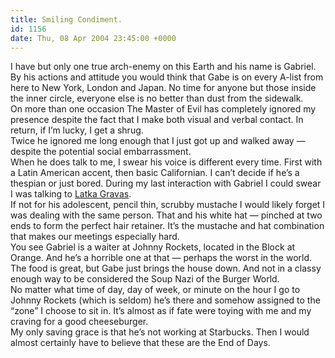 ```yaml
---
title: Smiling Condiment.
id: 1156
date: Thu, 08 Apr 2004 23:45:00 +0000
---
```


I have but only one true arch-enemy on this Earth and his name is Gabriel.  
 By his actions and attitude you would think that Gabe is on every A-list from here to New York, London and Japan. No time for anyone but those inside the inner circle, everyone else is no better than dust from the sidewalk.  
 On more than one occasion The Master of Evil has completely ignored my presence despite the fact that I make both visual and verbal contact. In return, if I’m lucky, I get a shrug.  
 Twice he ignored me long enough that I just got up and walked away — despite the potential social embarrassment.  
 When he does talk to me, I swear his voice is different every time. First with a Latin American accent, then basic Californian. I can’t decide if he’s a thespian or just bored. During my last interaction with Gabriel I could swear I was talking to [Latka Gravas](http://www.tvacres.com/char_gravas_latka.htm).  
 If not for his adolescent, pencil thin, scrubby mustache I would likely forget I was dealing with the same person. That and his white hat — pinched at two ends to form the perfect hair retainer. It’s the mustache and hat combination that makes our meetings especially hard.  
 You see Gabriel is a waiter at Johnny Rockets, located in the Block at Orange. And he’s a horrible one at that — perhaps the worst in the world. The food is great, but Gabe just brings the house down. And not in a classy enough way to be considered the Soup Nazi of the Burger World.  
 No matter what time of day, day of week, or minute on the hour I go to Johnny Rockets (which is seldom) he’s there and somehow assigned to the “zone” I choose to sit in. It’s almost as if fate were toying with me and my craving for a good cheeseburger.  
 My only saving grace is that he’s not working at Starbucks. Then I would almost certainly have to believe that these are the End of Days.


